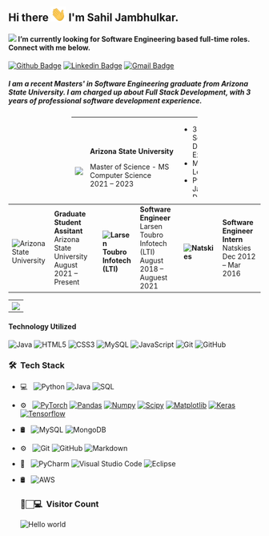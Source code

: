 ## Hi there <img src="https://github.com/ksrath0re/ksrath0re/blob/master/wave.gif" width="30px"> I'm Sahil Jambhulkar.
#### <img src="https://media3.giphy.com/media/l2JhORT5IFnj6ioko/giphy.gif" width="30px"> I’m currently looking for Software Engineering based full-time roles. Connect with me below.
[![Github Badge](https://img.shields.io/badge/-Github-000?style=flat-square&logo=Github&logoColor=white&link=link_do_seu_perfil_no_github)](https://github.com/Sahil-Jambhulkar)
[![Linkedin Badge](https://img.shields.io/badge/-LinkedIn-blue?style=flat-square&logo=Linkedin&logoColor=white&link=link_do_seu_perfil_no_linkedin)](https://www.linkedin.com/in/sahil-jambhulkar/)
[![Gmail Badge](https://img.shields.io/badge/-Gmail-c14438?style=flat-square&logo=Gmail&logoColor=white&link=mailto:seu_email)](mailto:sjambhu1@asu.edu)
<!--
**ksrath0re/ksrath0re** is a ✨ _special_ ✨ repository because its `README.md` (this file) appears on your GitHub profile.

Here are some ideas to get you started:

- 🔭 I’m currently working on ...
- 🌱 I’m currently learning ...

- 🤔 I’m looking for help with ...
- 💬 Ask me about ...
- 📫 How to reach me: ...
- 😄 Pronouns: ...
- ⚡ Fun fact: ...
-->


##### I am a recent Masters' in Software Engineering graduate from Arizona State University. I am charged up about Full Stack Development, with 3 years of professional software development experience.
<center>
<table style="width: 50%; margin-left: auto; margin-right: auto; height: 160px;">
<tbody>
<tr>
<td style="width: 145px;"><br />
<p><img src="https://media-exp1.licdn.com/dms/image/C4E0BAQHGiYb0DHKo8g/company-logo_100_100/0?e=1607558400&amp;v=beta&amp;t=fg_ZTLw_1snlgPeliQBAQwikyII7jZ5o623Ge6yW-sc" /></p>
</td>
<td style="white-space: nowrap; width: 240px;">
<p><strong>Arizona State University</strong></p>
<p>Master of Science - MS<br />Computer Science<br />2021 &ndash; 2023</p>
</td>
<td style="width: 262px; text-align: left;">
<ul>
<li>3 Years Software Development Experience</li>
<li>Machine Learning</li>
<li>Python, Java, Distributed Systems</li>
</ul>
</td>
<td style="width: 262px; text-align: center;"><table style="height: 137px;" width="143">
<tbody>
<tr>
<td style="width: 133px;"><a href="https://drive.google.com/file/d/16myxM1GLS19O4HArHk781QZ-jLjEswFB/view?usp=sharing"><img class="n3VNCb" style="width: 42px; height: 42px; margin: 21.2px 0px;" src="https://static.thenounproject.com/png/19028-200.png" width="75px" /></a></td>
</tr>
<tr>
<td style="width: 133px;">Download <br />Resume</td>
</tr>
</tbody>
</table></td>
</tr>
</tbody>
</table>
</center>

<center>
<table style="border-collapse: collapse;" cellpadding="0">
<tbody>
<tr>
<td width="10%">&nbsp;<img src="https://media-exp1.licdn.com/dms/image/C4E0BAQFCi4JeKQHixw/company-logo_100_100/0?e=1607558400&amp;v=beta&amp;t=ctDOqUSuXJ8wSaetymucFNpd7G4ch_y9JbdwbvdSj0A" alt="Arizona State University" width="70" height="70" /></td>

 
  <td width="27%"><strong>Graduate Student Assitant</strong><br />Arizona State University<br />August 2021 &ndash; Present</td>
<td width="10%"><strong>&nbsp;<img src="https://media-exp1.licdn.com/dms/image/C560BAQGhfqdEXVWVYQ/company-logo_100_100/0?e=1607558400&amp;v=beta&amp;t=H772mv3UWdPFdIXxC4qTdD--hoUJBIGY5TAuLp9D_2k" alt="Larsen Toubro Infotech (LTI)" width="70" height="70" /></strong></td>
<td width="23%">
<strong>Software Engineer</strong><br />Larsen Toubro Infotech (LTI)<br />August 2018 &ndash; Auguest 2021
</td>
<td width="10%"><strong>&nbsp;<img src="https://media-exp1.licdn.com/dms/image/C4E0BAQGfKOtAsJ7gOQ/company-logo_100_100/0?e=1607558400&amp;v=beta&amp;t=6K7DOcoRKZXpcna3kDlt3tr1XaNduZBLi2pAkismDzM" alt="Natskies" width="74" height="70" /></strong></td>
<td width="23%"><strong>Software Engineer Intern</strong><br />Natskies<br />Dec 2012 &ndash; Mar 2016</td>
</tr>
</tbody>
</table>
</center>
<center>
<table>
  <tr>
      <td><img width="440px"  align="center" src="https://github-readme-stats.vercel.app/api?username=Sahil-Jambhulkar&show_icons=truea&layout=compact&theme=tokyonight" /></td>
  </tr>  
</table>
</center>

#### Technology Utilized
![Java](https://img.shields.io/badge/-java-E34A86?style=flat-square&logo=java)
![HTML5](https://img.shields.io/badge/-HTML5-E34F26?style=flat-square&logo=html5&logoColor=white)
![CSS3](https://img.shields.io/badge/-CSS3-1572B6?style=flat-square&logo=css3)
![MySQL](https://img.shields.io/badge/-MySQL-5BB8FF?style=flat-square&logo=mysql)
![JavaScript](https://img.shields.io/badge/-JavaScript-black?style=flat-square&logo=javascript)
![Git](https://img.shields.io/badge/-Git-black?style=flat-square&logo=git)
![GitHub](https://img.shields.io/badge/-GitHub-181717?style=flat-square&logo=github)


<h3> 🛠 &nbsp;Tech Stack</h3>

- 💻 &nbsp;
  ![Python](https://img.shields.io/badge/-Python-333333?style=flat&logo=python)
  ![Java](https://img.shields.io/badge/-Java-333333?style=flat&logo=Java&logoColor=007396)
  ![SQL](https://img.shields.io/badge/-SQL-333333?style=flat&logo=MySQL)
- ⚙️ &nbsp;
  [![PyTorch](https://img.shields.io/badge/-PyTorch-EE4C2C?style=flat&logo=PyTorch&logoColor=white&link=https://github.com/Quananhle/Python-AWS-TradingAI)](https://github.com/Quananhle/Python-AWS-TradingAI)
  [![Pandas](https://img.shields.io/badge/-Pandas-150458?style=flat&logo=Pandas&link=https://github.com/Quananhle/Python-AWS-TradingAI)](https://github.com/Quananhle/Python-AWS-TradingAI)
  [![Numpy](https://img.shields.io/badge/-Numpy-lightgray?style=flat&logo=Numpy&logoColor=white&link=https://github.com/Quananhle/Python-AWS-TradingAI)](https://github.com/Quananhle/Python-AWS-TradingAI)
  [![Scipy](https://img.shields.io/badge/-Scipy-blue?style=flat&logo=Scipy&logoColor=white&link=https://github.com/Quananhle/Python-AWS-TradingAI)](https://github.com/Quananhle/Python-AWS-TradingAI)
  [![Matplotlib](https://img.shields.io/badge/-Matplotlib-black?style=flat&logo=Matplotlib&logoColor=white&link=https://github.com/Quananhle/Python-AWS-TradingAI)](https://github.com/Quananhle/Python-AWS-TradingAI)
  [![Keras](https://img.shields.io/badge/-Keras-D00000?style=flat&logo=Keras&link=https://github.com/Quananhle/Python-AWS-TradingAI)](https://github.com/Quananhle/Python-AWS-TradingAI)
  [![Tensorflow](https://img.shields.io/badge/-Tensorflow-gray?style=flat&logo=tensorflow&link=https://github.com/Quananhle/Python-AWS-TradingAI)](https://github.com/Quananhle/Python-AWS-TradingAI)
- 🛢 &nbsp;
![MySQL](https://img.shields.io/badge/-MySQL-333333?style=flat&logo=mysql)
  ![MongoDB](https://img.shields.io/badge/-MongoDB-333333?style=flat&logo=mongodb)
- ⚙️ &nbsp;
  ![Git](https://img.shields.io/badge/-Git-333333?style=flat&logo=git)
  ![GitHub](https://img.shields.io/badge/-GitHub-333333?style=flat&logo=github)
  ![Markdown](https://img.shields.io/badge/-Markdown-333333?style=flat&logo=markdown)
- 🔧 &nbsp;
  ![PyCharm](https://img.shields.io/badge/-PyCharm-333333?style=flat&logo=PyCharm-ide&logoColor=2C2255)
  ![Visual Studio Code](https://img.shields.io/badge/-Visual%20Studio%20Code-333333?style=flat&logo=visual-studio-code&logoColor=007ACC)
  ![Eclipse](https://img.shields.io/badge/-Eclipse-333333?style=flat&logo=eclipse-ide&logoColor=2C2255)
 
- 🛢 &nbsp;
  ![AWS](http://img.shields.io/badge/-AWS-333333?style=flat&logo=Amazon-aws&logoColor=cyan)
  
  <h3> 👀🏻‍💻 &nbsp;Visitor Count </h3>
  <img src="https://profile-counter.glitch.me/Sahil-Jambhulkar/count.svg" alt="Hello world" />
  


